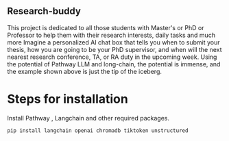 ## Research-buddy
This project is dedicated to all those students with Master's or PhD or Professor to help them with their research interests, daily tasks and much more
Imagine a personalized AI chat box that tells you when to submit your thesis, how you are going to be your PhD supervisor, and when will the next nearest research conference, TA, or RA duty in the upcoming week.
Using the potential of Pathway LLM and long-chain, the potential is immense, and the example shown above is just the tip of the iceberg.
# Steps for installation
Install Pathway , Langchain and other required packages.
```
pip install langchain openai chromadb tiktoken unstructured
```


